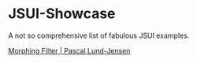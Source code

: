 # JSUI-Showcase

A not so comprehensive list of fabulous JSUI examples.

[Morphing Filter | Pascal Lund-Jensen](https://github.com/pascallundjensen/JSUI_Morph_Filter)
